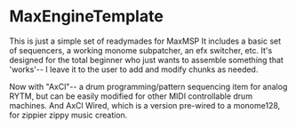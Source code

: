 # MaxEngineTemplate
This is just a simple set of readymades for MaxMSP
It includes a basic set of sequencers, a working monome subpatcher, an efx switcher, etc. 
It's designed for the total beginner who just wants to assemble something that 'works'-- I leave it to the user to add and modify chunks as needed. 

Now with "AxCl"-- a drum programming/pattern sequencing item for analog RYTM, but can be easily modified for other MIDI controllable drum machines. And AxCl Wired, which is a version pre-wired to a monome128, for zippier zippy music creation. 
